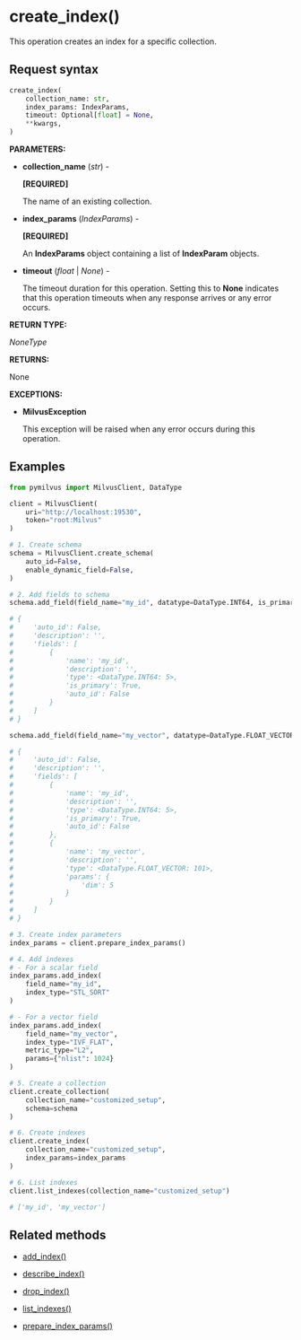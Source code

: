 # create_index()

This operation creates an index for a specific collection.

## Request syntax

```python
create_index(
    collection_name: str,
    index_params: IndexParams,
    timeout: Optional[float] = None,
    **kwargs,    
)
```

**PARAMETERS:**

- **collection_name** (*str*) -

    **[REQUIRED]**

    The name of an existing collection.

- **index_params** (*IndexParams*) -

    **[REQUIRED]**

    An **IndexParams** object containing a list of **IndexParam** objects.

- **timeout** (*float* | *None*) -

    The timeout duration for this operation. Setting this to **None** indicates that this operation timeouts when any response arrives or any error occurs.

**RETURN TYPE:**

*NoneType*

**RETURNS:**

None

**EXCEPTIONS:**

- **MilvusException**

    This exception will be raised when any error occurs during this operation.

## Examples

```python
from pymilvus import MilvusClient, DataType

client = MilvusClient(
    uri="http://localhost:19530",
    token="root:Milvus"
)

# 1. Create schema
schema = MilvusClient.create_schema(
    auto_id=False,
    enable_dynamic_field=False,
)

# 2. Add fields to schema
schema.add_field(field_name="my_id", datatype=DataType.INT64, is_primary=True)

# {
#     'auto_id': False, 
#     'description': '', 
#     'fields': [
#         {
#             'name': 'my_id', 
#             'description': '', 
#             'type': <DataType.INT64: 5>, 
#             'is_primary': True, 
#             'auto_id': False
#         }
#     ]
# }

schema.add_field(field_name="my_vector", datatype=DataType.FLOAT_VECTOR, dim=5)

# {
#     'auto_id': False, 
#     'description': '', 
#     'fields': [
#         {
#             'name': 'my_id', 
#             'description': '', 
#             'type': <DataType.INT64: 5>, 
#             'is_primary': True, 
#             'auto_id': False
#         }, 
#         {
#             'name': 'my_vector', 
#             'description': '', 
#             'type': <DataType.FLOAT_VECTOR: 101>, 
#             'params': {
#                 'dim': 5
#             }
#         }        
#     ]
# }

# 3. Create index parameters
index_params = client.prepare_index_params()

# 4. Add indexes
# - For a scalar field
index_params.add_index(
    field_name="my_id",
    index_type="STL_SORT"
)

# - For a vector field
index_params.add_index(
    field_name="my_vector", 
    index_type="IVF_FLAT",
    metric_type="L2",
    params={"nlist": 1024}
)

# 5. Create a collection
client.create_collection(
    collection_name="customized_setup",
    schema=schema
)

# 6. Create indexes
client.create_index(
    collection_name="customized_setup",
    index_params=index_params
)

# 6. List indexes
client.list_indexes(collection_name="customized_setup")

# ['my_id', 'my_vector']
```

## Related methods

- [add_index()](add_index.md)

- [describe_index()](describe_index.md)

- [drop_index()](drop_index.md)

- [list_indexes()](list_indexes.md)

- [prepare_index_params()](prepare_index_params.md)

